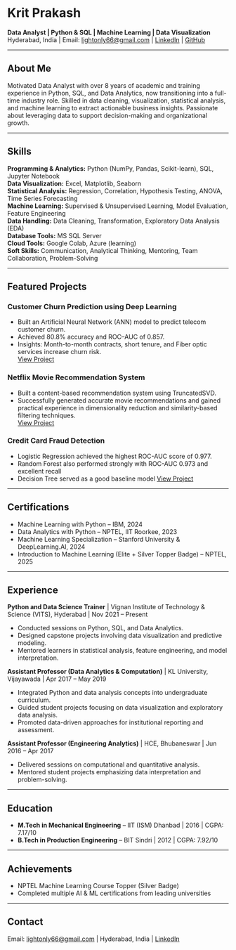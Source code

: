 # Krit Prakash
**Data Analyst | Python & SQL | Machine Learning | Data Visualization**  
Hyderabad, India | Email: lightonly66@gmail.com | [LinkedIn](https://www.linkedin.com/in/krit-prakash-9a32a1246/) | [GitHub](https://github.com/lightonly1)

---

## About Me
Motivated Data Analyst with over 8 years of academic and training experience in Python, SQL, and Data Analytics, now transitioning into a full-time industry role. Skilled in data cleaning, visualization, statistical analysis, and machine learning to extract actionable business insights. Passionate about leveraging data to support decision-making and organizational growth.

---

## Skills

**Programming & Analytics:** Python (NumPy, Pandas, Scikit-learn), SQL, Jupyter Notebook  
**Data Visualization:** Excel, Matplotlib, Seaborn  
**Statistical Analysis:** Regression, Correlation, Hypothesis Testing, ANOVA, Time Series Forecasting  
**Machine Learning:** Supervised & Unsupervised Learning, Model Evaluation, Feature Engineering  
**Data Handling:** Data Cleaning, Transformation, Exploratory Data Analysis (EDA)  
**Database Tools:** MS SQL Server  
**Cloud Tools:** Google Colab, Azure (learning)  
**Soft Skills:** Communication, Analytical Thinking, Mentoring, Team Collaboration, Problem-Solving

---

## Featured Projects

### Customer Churn Prediction using Deep Learning
- Built an Artificial Neural Network (ANN) model to predict telecom customer churn.  
- Achieved 80.8% accuracy and ROC–AUC of 0.857.  
- Insights: Month-to-month contracts, short tenure, and Fiber optic services increase churn risk.  
[View Project](https://github.com/lightonly1/Deep-Learning-Customer-Churn)

### Netflix Movie Recommendation System
- Built a content-based recommendation system using TruncatedSVD.  
- Successfully generated accurate movie recommendations and gained practical experience in dimensionality reduction and similarity-based filtering techniques.  
[View Project](https://github.com/lightonly1/Netflix-Recommendation-System)

### Credit Card Fraud Detection
- Logistic Regression achieved the highest ROC-AUC score of 0.977.  
- Random Forest also performed strongly with ROC-AUC 0.973 and excellent recall
- Decision Tree served as a good baseline model
[View Project](https://github.com/lightonly1/Credit-Card-Fraud-Detection)

---

## Certifications
- Machine Learning with Python – IBM, 2024  
- Data Analytics with Python – NPTEL, IIT Roorkee, 2023  
- Machine Learning Specialization – Stanford University & DeepLearning.AI, 2024  
- Introduction to Machine Learning (Elite + Silver Topper Badge) – NPTEL, 2025

---

## Experience

**Python and Data Science Trainer** | Vignan Institute of Technology & Science (VITS), Hyderabad | Nov 2021 – Present  
- Conducted sessions on Python, SQL, and Data Analytics.  
- Designed capstone projects involving data visualization and predictive modeling.  
- Mentored learners in statistical analysis, feature engineering, and model interpretation.

**Assistant Professor (Data Analytics & Computation)** | KL University, Vijayawada | Apr 2017 – May 2019  
- Integrated Python and data analysis concepts into undergraduate curriculum.  
- Guided student projects focusing on data visualization and exploratory data analysis.  
- Promoted data-driven approaches for institutional reporting and assessment.

**Assistant Professor (Engineering Analytics)** | HCE, Bhubaneswar | Jun 2016 – Apr 2017  
- Delivered sessions on computational and quantitative analysis.  
- Mentored student projects emphasizing data interpretation and problem-solving.

---

## Education
- **M.Tech in Mechanical Engineering** – IIT (ISM) Dhanbad | 2016 | CGPA: 7.17/10  
- **B.Tech in Production Engineering** – BIT Sindri | 2012 | CGPA: 7.92/10

---

## Achievements
- NPTEL Machine Learning Course Topper (Silver Badge)  
- Completed multiple AI & ML certifications from leading universities

---

## Contact
Email: lightonly66@gmail.com | Hyderabad, India | [LinkedIn](https://www.linkedin.com/in/krit-prakash-9a32a1246/)
